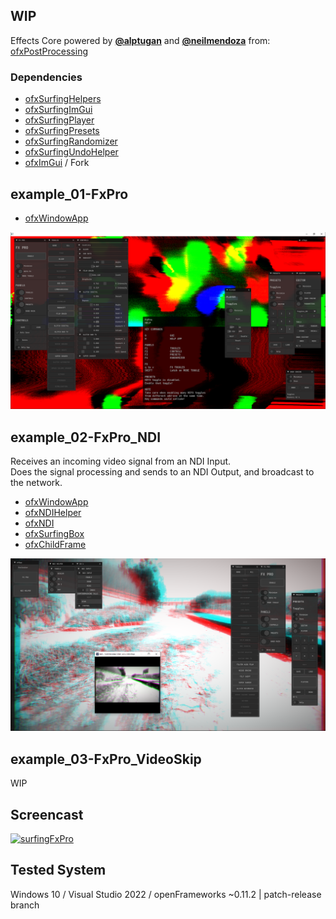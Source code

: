 ## WIP

Effects Core powered by [**@alptugan**](https://github.com/alptugan) and [**@neilmendoza**](https://github.com/neilmendoza) from: [ofxPostProcessing](https://github.com/alptugan/ofxPostProcessing)


### Dependencies

- [ofxSurfingHelpers](https://github.com/moebiussurfing/ofxSurfingHelpers)
- [ofxSurfingImGui](https://github.com/moebiussurfing/ofxSurfingImGui)
- [ofxSurfingPlayer](https://github.com/moebiussurfing/ofxSurfingPlayer)
- [ofxSurfingPresets](https://github.com/moebiussurfing/ofxSurfingPresets)
- [ofxSurfingRandomizer](https://github.com/moebiussurfing/ofxSurfingRandomizer)
- [ofxSurfingUndoHelper](https://github.com/moebiussurfing/ofxSurfingUndoHelper)
- [ofxImGui](https://github.com/Daandelange/ofxImGui/) / Fork


## example_01-FxPro
- [ofxWindowApp](https://github.com/moebiussurfing/ofxWindowApp)

![](Examples/example_01-FxPro/Capture.PNG)


## example_02-FxPro_NDI
Receives an incoming video signal from an NDI Input.  
Does the signal processing and sends to an NDI Output,
and broadcast to the network.

- [ofxWindowApp](https://github.com/moebiussurfing/ofxWindowApp)
- [ofxNDIHelper](https://github.com/moebiussurfing/ofxNDIHelper)
- [ofxNDI](https://github.com/leadedge/ofxNDI)
- [ofxSurfingBox](https://github.com/moebiussurfing/ofxSurfingBox)
- [ofxChildFrame](https://github.com/nariakiiwatani/ofxChildFrame)

![](Examples/example_02-FxPro_NDI/Capture.PNG)


## example_03-FxPro_VideoSkip
WIP  


## Screencast
[![surfingFxPro](https://youtube-md.vercel.app/45knSjIz0js/1280/720)](https://www.youtube.com/watch?v=45knSjIz0js)


## Tested System
Windows 10 / Visual Studio 2022 / openFrameworks ~0.11.2 | patch-release branch
